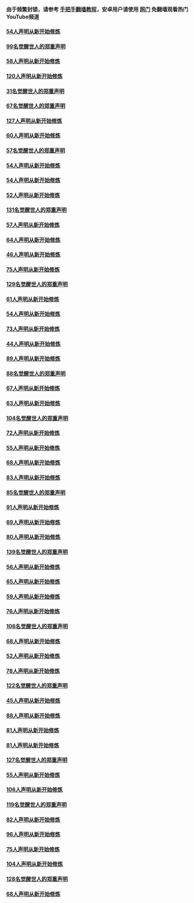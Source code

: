 #### 由于频繁封锁，请参考 [手把手翻墙教程](https://github.com/gfw-breaker/guides/wiki/)，安卓用户请使用 [网门](https://github.com/gfw-breaker/nogfw/blob/master/dl.md?t=02141300) 免翻墙观看热门YouTube频道 

#### [54人声明从新开始修炼](../pages/91/420529.md?t=02141300) 

#### [99名觉醒世人的郑重声明](../pages/91/420528.md?t=02141300) 

#### [58人声明从新开始修炼](../pages/91/420198.md?t=02141300) 

#### [120人声明从新开始修炼](../pages/91/420141.md?t=02141300) 

#### [31名觉醒世人的郑重声明](../pages/91/420197.md?t=02141300) 

#### [67名觉醒世人的郑重声明](../pages/91/420140.md?t=02141300) 

#### [127人声明从新开始修炼](../pages/91/420082.md?t=02141300) 

#### [60人声明从新开始修炼](../pages/91/420081.md?t=02141300) 

#### [57名觉醒世人的郑重声明](../pages/91/420080.md?t=02141300) 

#### [54人声明从新开始修炼](../pages/91/419533.md?t=02141300) 

#### [54人声明从新开始修炼](../pages/91/419532.md?t=02141300) 

#### [52人声明从新开始修炼](../pages/91/419531.md?t=02141300) 

#### [131名觉醒世人的郑重声明](../pages/91/419530.md?t=02141300) 

#### [57人声明从新开始修炼](../pages/91/419430.md?t=02141300) 

#### [64人声明从新开始修炼](../pages/91/419429.md?t=02141300) 

#### [46人声明从新开始修炼](../pages/91/419428.md?t=02141300) 

#### [75人声明从新开始修炼](../pages/91/419427.md?t=02141300) 

#### [129名觉醒世人的郑重声明](../pages/91/419426.md?t=02141300) 

#### [61人声明从新开始修炼](../pages/91/419198.md?t=02141300) 

#### [54人声明从新开始修炼](../pages/91/419197.md?t=02141300) 

#### [73人声明从新开始修炼](../pages/91/419196.md?t=02141300) 

#### [44人声明从新开始修炼](../pages/91/419075.md?t=02141300) 

#### [89人声明从新开始修炼](../pages/91/419074.md?t=02141300) 

#### [88名觉醒世人的郑重声明](../pages/91/419195.md?t=02141300) 

#### [67人声明从新开始修炼](../pages/91/419073.md?t=02141300) 

#### [63人声明从新开始修炼](../pages/91/419072.md?t=02141300) 

#### [104名觉醒世人的郑重声明](../pages/91/419071.md?t=02141300) 

#### [72人声明从新开始修炼](../pages/91/418902.md?t=02141300) 

#### [55人声明从新开始修炼](../pages/91/418901.md?t=02141300) 

#### [68人声明从新开始修炼](../pages/91/418900.md?t=02141300) 

#### [83人声明从新开始修炼](../pages/91/418757.md?t=02141300) 

#### [85名觉醒世人的郑重声明](../pages/91/418899.md?t=02141300) 

#### [91人声明从新开始修炼](../pages/91/418756.md?t=02141300) 

#### [69人声明从新开始修炼](../pages/91/418755.md?t=02141300) 

#### [80人声明从新开始修炼](../pages/91/418754.md?t=02141300) 

#### [139名觉醒世人的郑重声明](../pages/91/418753.md?t=02141300) 

#### [56人声明从新开始修炼](../pages/91/418594.md?t=02141300) 

#### [65人声明从新开始修炼](../pages/91/418593.md?t=02141300) 

#### [59人声明从新开始修炼](../pages/91/418592.md?t=02141300) 

#### [76人声明从新开始修炼](../pages/91/418431.md?t=02141300) 

#### [106名觉醒世人的郑重声明](../pages/91/418591.md?t=02141300) 

#### [68人声明从新开始修炼](../pages/91/418430.md?t=02141300) 

#### [52人声明从新开始修炼](../pages/91/418429.md?t=02141300) 

#### [78人声明从新开始修炼](../pages/91/418428.md?t=02141300) 

#### [122名觉醒世人的郑重声明](../pages/91/418427.md?t=02141300) 

#### [45人声明从新开始修炼](../pages/91/418248.md?t=02141300) 

#### [88人声明从新开始修炼](../pages/91/418247.md?t=02141300) 

#### [81人声明从新开始修炼](../pages/91/418246.md?t=02141300) 

#### [81人声明从新开始修炼](../pages/91/418139.md?t=02141300) 

#### [127名觉醒世人的郑重声明](../pages/91/418245.md?t=02141300) 

#### [55人声明从新开始修炼](../pages/91/418138.md?t=02141300) 

#### [106人声明从新开始修炼](../pages/91/418137.md?t=02141300) 

#### [119名觉醒世人的郑重声明](../pages/91/418135.md?t=02141300) 

#### [82人声明从新开始修炼](../pages/91/418136.md?t=02141300) 

#### [96人声明从新开始修炼](../pages/91/417831.md?t=02141300) 

#### [75人声明从新开始修炼](../pages/91/417830.md?t=02141300) 

#### [104人声明从新开始修炼](../pages/91/417829.md?t=02141300) 

#### [128名觉醒世人的郑重声明](../pages/91/417828.md?t=02141300) 

#### [68人声明从新开始修炼](../pages/91/417173.md?t=02141300) 


